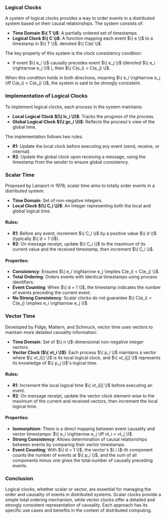 ### Logical Clocks

A system of logical clocks provides a way to order events in a distributed system based on their causal relationships. The system consists of:
- **Time Domain $\( T \)$**: A partially ordered set of timestamps.
- **Logical Clock $\( C \)$**: A function mapping each event $\( e \)$ to a timestamp in $\( T \)$, denoted $\( C(e) \)$.

The key property of this system is the clock consistency condition:
- If event $\( e_i \)$ causally precedes event $\( e_j \)$ (denoted $\( e_i \rightarrow e_j \)$ ), then $\( C(e_i) < C(e_j) \)$.

When this condition holds in both directions, meaning $\( e_i \rightarrow e_j \iff C(e_i) < C(e_j) \)$, the system is said to be strongly consistent.

### Implementation of Logical Clocks

To implement logical clocks, each process in the system maintains:
- **Local Logical Clock $(\( lc_i \))$**: Tracks the progress of the process.
- **Global Logical Clock $(\( gc_i \))$**: Reflects the process's view of the global time.

The implementation follows two rules:
- **R1**: Update the local clock before executing any event (send, receive, or internal).
- **R2**: Update the global clock upon receiving a message, using the timestamp from the sender to ensure global consistency.

### Scalar Time

Proposed by Lamport in 1978, scalar time aims to totally order events in a distributed system:
- **Time Domain**: Set of non-negative integers.
- **Local Clock $(\( C_i \))$**: An integer representing both the local and global logical time.

#### Rules:
- **R1**: Before any event, increment $\( C_i \)$ by a positive value $\( d \)$ (typically $\( d = 1 \)$).
- **R2**: On message receipt, update $\( C_i \)$ to the maximum of its current value and the received timestamp, then increment $\( C_i \)$.

#### Properties:
- **Consistency**: Ensures $\( e_i \rightarrow e_j \implies C(e_i) < C(e_j) \)$.
- **Total Ordering**: Orders events with identical timestamps using process identifiers.
- **Event Counting**: When $\( d = 1 \)$, the timestamp indicates the number of events preceding the current event.
- **No Strong Consistency**: Scalar clocks do not guarantee $\( C(e_i) < C(e_j) \implies e_i \rightarrow e_j \)$.

### Vector Time

Developed by Fidge, Mattern, and Schmuck, vector time uses vectors to maintain more detailed causality information:
- **Time Domain**: Set of $\( n \)$-dimensional non-negative integer vectors.
- **Vector Clock ($\( vt_i \)$)**: Each process $\( p_i \)$ maintains a vector where $\( vt_i[i] \)$ is its local logical clock, and $\( vt_i[j] \)$ represents its knowledge of $\( p_j \)$'s logical time.

#### Rules:
- **R1**: Increment the local logical time $\( vt_i[i] \)$ before executing an event.
- **R2**: On message receipt, update the vector clock element-wise to the maximum of the current and received vectors, then increment the local logical time.

#### Properties:
- **Isomorphism**: There is a direct mapping between event causality and vector timestamps: $\( e_i \rightarrow e_j \iff vt_i < vt_j \)$.
- **Strong Consistency**: Allows determination of causal relationships between events by comparing their vector timestamps.
- **Event Counting**: With $\( d = 1 \)$, the vector's \$( i \)$-th component counts the number of events at $\( p_i \)$, and the sum of all components minus one gives the total number of causally preceding events.

### Conclusion

Logical clocks, whether scalar or vector, are essential for managing the order and causality of events in distributed systems. Scalar clocks provide a simple total ordering mechanism, while vector clocks offer a detailed and strongly consistent representation of causality. Each approach has its specific use cases and benefits in the context of distributed computing.
